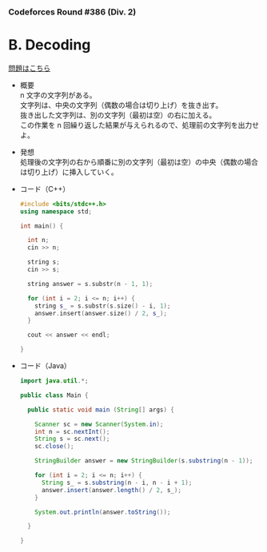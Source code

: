 ### Codeforces Round #386 (Div. 2)

# B. Decoding

  [問題はこちら](https://codeforces.com/problemset/problem/746/B)
  
- 概要<br>
  n 文字の文字列がある。<br>
  文字列は、中央の文字列（偶数の場合は切り上げ）を抜き出す。<br>
  抜き出した文字列は、別の文字列（最初は空）の右に加える。<br>
  この作業を n 回繰り返した結果が与えられるので、処理前の文字列を出力せよ。
  
- 発想<br>
  処理後の文字列の右から順番に別の文字列（最初は空）の中央（偶数の場合は切り上げ）に挿入していく。<br>
  
  
- コード（C++）

  ```cpp
  #include <bits/stdc++.h>
  using namespace std;

  int main() {

    int n;
    cin >> n;

    string s;
    cin >> s;

    string answer = s.substr(n - 1, 1);

    for (int i = 2; i <= n; i++) {
      string s_ = s.substr(s.size() - i, 1);
      answer.insert(answer.size() / 2, s_);
    }

    cout << answer << endl;

  }
  ```
  
- コード（Java）

  ```java
  import java.util.*;

  public class Main {

    public static void main (String[] args) {

      Scanner sc = new Scanner(System.in);
      int n = sc.nextInt();
      String s = sc.next();
      sc.close();

      StringBuilder answer = new StringBuilder(s.substring(n - 1));

      for (int i = 2; i <= n; i++) {
        String s_ = s.substring(n - i, n - i + 1);
        answer.insert(answer.length() / 2, s_);
      }

      System.out.println(answer.toString());

    }

  }
  ```
    